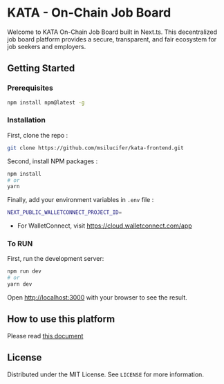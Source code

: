 # KATA - On-Chain Job Board

Welcome to KATA On-Chain Job Board built in Next.ts.
This decentralized job board platform provides a secure, transparent, and fair ecosystem for job seekers and employers.

## Getting Started

### Prerequisites

```bash
npm install npm@latest -g
```

### Installation

First, clone the repo :

```bash
git clone https://github.com/msilucifer/kata-frontend.git
```

Second, install NPM packages :

```bash
npm install
# or
yarn
```

Finally, add your environment variables in `.env` file :

```bash
NEXT_PUBLIC_WALLETCONNECT_PROJECT_ID=
```

- For WalletConnect, visit https://cloud.walletconnect.com/app

### To RUN

First, run the development server:

```bash
npm run dev
# or
yarn dev
```

Open [http://localhost:3000](http://localhost:3000) with your browser to see the result.

## How to use this platform

Please read [this document](https://docs.google.com/document/d/1oiihMpYUmygxO5tXI-F03tW7ocg6xrnegjsIMF4znxY)

## License

Distributed under the MIT License. See `LICENSE` for more information.
